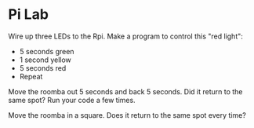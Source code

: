 # Pi Lab

Wire up three LEDs to the Rpi. Make a program to control this "red light":
  - 5 seconds green
  - 1 second yellow
  - 5 seconds red
  - Repeat
  
Move the roomba out 5 seconds and back 5 seconds. Did it return to the same spot? Run
your code a few times.

Move the roomba in a square. Does it return to the same spot every time? 
